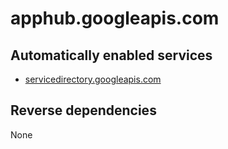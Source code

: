 # apphub.googleapis.com

## Automatically enabled services

* [servicedirectory.googleapis.com](../servicedirectory.googleapis.com/)

## Reverse dependencies

None
